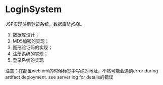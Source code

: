 # LoginSystem
JSP实现注册登录系统，数据库MySQL

1. 数据库设计；
2. MD5加密的实现；
3. 图形验证码的实现；
4. 注册系统的实现；
5. 登录系统的实现


注意：在配置web.xml的时候<url-pattern>标签中写绝对地址，不然可能会遇到error during artifact deployment. see server log for details的错误
